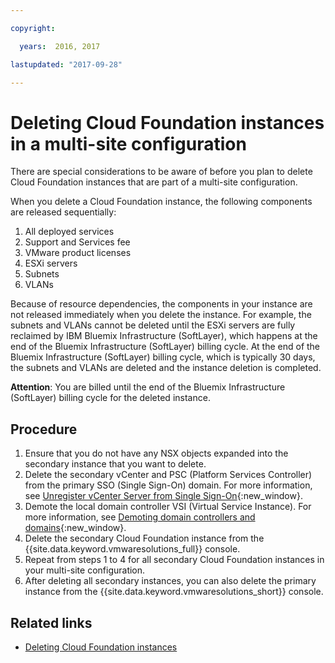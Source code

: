 ```yaml
---

copyright:

  years:  2016, 2017

lastupdated: "2017-09-28"

---
```


# Deleting Cloud Foundation instances in a multi-site configuration

There are special considerations to be aware of before you plan to delete Cloud Foundation instances that are part of a multi-site configuration.

When you delete a Cloud Foundation instance, the following components are released sequentially:
1. All deployed services
2. Support and Services fee
3. VMware product licenses
4. ESXi servers
5. Subnets
6. VLANs

Because of resource dependencies, the components in your instance are not released immediately when you delete the instance. For example, the subnets and VLANs cannot be deleted until the ESXi servers are fully reclaimed by IBM Bluemix Infrastructure (SoftLayer), which happens at the end of the Bluemix Infrastructure (SoftLayer) billing cycle. At the end of the Bluemix Infrastructure (SoftLayer) billing cycle, which is typically 30 days, the subnets and VLANs are deleted and the instance deletion is completed.

**Attention**: You are billed until the end of the Bluemix Infrastructure (SoftLayer) billing cycle for the deleted instance.

## Procedure

1. Ensure that you do not have any NSX objects expanded into the secondary instance that you want to delete.
2. Delete the secondary vCenter and PSC (Platform Services Controller) from the primary SSO (Single Sign-On) domain. For more information, see [Unregister vCenter Server from Single Sign-On](https://kb.vmware.com/selfservice/microsites/search.do?language=en_US&cmd=displayKC&externalId=2106736){:new_window}.
3. Demote the local domain controller VSI (Virtual Service Instance). For more information, see [Demoting domain controllers and domains](https://technet.microsoft.com/en-us/windows-server-docs/identity/ad-ds/deploy/demoting-domain-controllers-and-domains--level-200-){:new_window}.
4. Delete the secondary Cloud Foundation instance from the {{site.data.keyword.vmwaresolutions_full}} console.
5. Repeat from steps 1 to 4 for all secondary Cloud Foundation instances in your multi-site configuration.
6. After deleting all secondary instances, you can also delete the primary instance from the {{site.data.keyword.vmwaresolutions_short}} console.

## Related links 

* [Deleting Cloud Foundation instances](sd_deletinginstance.html)
